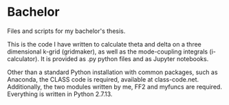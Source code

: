 # Bachelor
Files and scripts for my bachelor's thesis.

This is the code I have written to calculate theta and delta on a three dimensional k-grid (gridmaker), as well as the mode-coupling integrals (i-calculator). It is provided as .py python files and as Jupyter notebooks.

Other than a standard Python installation with common packages, such as Anaconda, the CLASS code is required, available at class-code.net. Additionally, the two modules written by me, FF2 and myfuncs are required. Everything is written in Python 2.7.13.
